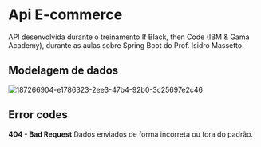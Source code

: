# Api E-commerce
API desenvolvida durante o treinamento If Black, then Code (IBM & Gama Academy), durante as aulas sobre Spring Boot do Prof. Isidro Massetto.
## Modelagem de dados
![187266904-e1786323-2ee3-47b4-92b0-3c25697e2c46](https://user-images.githubusercontent.com/91769337/192124731-f1f59884-4dff-4834-974f-f766c56a7a16.png)
## Error codes
**404 - Bad Request**
Dados enviados de forma incorreta ou fora do padrão.


